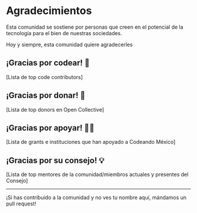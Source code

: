 # Agradecimientos

Esta comunidad se sostiene por personas que creen en el potencial de la tecnología para el bien de nuestras sociedades.

Hoy y siempre, esta comunidad quiere agradecerles

## ¡Gracias por codear! 👾
[Lista de top code contributors]

## ¡Gracias por donar! 💸
[Lista de top donors en Open Collective]

## ¡Gracias por apoyar! 🙌🏻
[Lista de grants e instituciones que han apoyado a Codeando México]

## ¡Gracias por su consejo! 💡
[Lista de top mentores de la comunidad/miembros actuales y presentes del Consejo]


___
¡Si has contribuido a la comunidad y no ves tu nombre aquí, mándamos un pull request!
